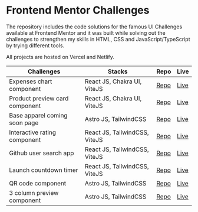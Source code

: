 # Frontend Mentor Challenges

The repository includes the code solutions for the famous UI Challenges available at Frontend Mentor and it was built while solving out the challenges to strengthen my skills in HTML, CSS and JavaScript/TypeScript by trying different tools.

All projects are hosted on Vercel and Netlify.

| Challenges                     | Stacks                        | Repo                                                                                                        | Live                                                                          |
|--------------------------------|-------------------------------|-------------------------------------------------------------------------------------------------------------|-------------------------------------------------------------------------------|
| Expenses chart component       | React JS, Chakra UI, ViteJS   | [Repo](https://github.com/dreyfus92/Frontend-Mentor-Solution/tree/main/expenses-chart-component-main)       | [Live](https://expenses-chart-component-main-theta.vercel.app/)               |
| Product preview card component | React JS, Chakra UI, ViteJS   | [Repo](https://github.com/dreyfus92/Frontend-Mentor-Solution/tree/main/product-preview-card-component-main) | [Live](https://product-preview-card-component-main-pi.vercel.app/)            |
| Base apparel coming soon page  | Astro JS, TailwindCSS         | [Repo](https://github.com/dreyfus92/Frontend-Mentor-Solution/tree/main/base-apparel-coming-soon)            | [Live](https://grand-melomakarona-689447.netlify.app/)                        |
| Interactive rating component   | React JS, TailwindCSS, ViteJS | [Repo](https://github.com/dreyfus92/Frontend-Mentor-Solution/tree/main/entertainment-web-app)               | [Live](https://interactive-rating-component-main-lime.vercel.app/)            |
| Github user search app         | React JS, TailwindCSS, ViteJS | [Repo](https://github.com/dreyfus92/Frontend-Mentor-Solution/tree/main/github-user-search-app)              | [Live](https://neon-florentine-c47419.netlify.app/)                           |
| Launch countdown timer         | React JS, TailwindCSS, ViteJS | [Repo](https://github.com/dreyfus92/Frontend-Mentor-Solution/tree/main/launch-countdown-timer-main)         | [Live](https://stellular-gumption-73e5ac.netlify.app/)                        |
| QR code component              | Astro JS, TailwindCSS         | [Repo](https://github.com/dreyfus92/Frontend-Mentor-Solution/tree/main/qr-code-component)                   | [Live](https://630918056c102b052560f613--rococo-gumption-6c8b05.netlify.app/) |
| 3 column preview component     | Astro JS, TailwindCSS         | [Repo](https://github.com/dreyfus92/Frontend-Mentor-Solution/tree/main/3-column-preview-card-component)     | [Live](https://joyful-cassata-5513ed.netlify.app/)                            |




